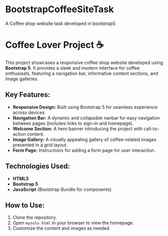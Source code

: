 # BootstrapCoffeeSiteTask
A Coffee shop website task developed in bootstrap5 

<h1>Coffee Lover Project ☕️</h1>

<p>This project showcases a responsive coffee shop website developed using <strong>Bootstrap 5</strong>. It provides a sleek and modern interface for coffee enthusiasts, featuring a navigation bar, informative content sections, and image galleries.</p>

<h2>Key Features:</h2>
<ul>
  <li><strong>Responsive Design:</strong> Built using Bootstrap 5 for seamless experience across devices.</li>
  <li><strong>Navigation Bar:</strong> A dynamic and collapsible navbar for easy navigation between pages (includes links to sign-in and homepage).</li>
  <li><strong>Welcome Section:</strong> A hero banner introducing the project with call-to-action content.</li>
  <li><strong>Image Gallery:</strong> A visually appealing gallery of coffee-related images presented in a grid layout.</li>
  <li><strong>Form Page:</strong> Instructions for adding a form page for user interaction.</li>
</ul>

<h2>Technologies Used:</h2>
<ul>
  <li><strong>HTML5</strong></li>
  <li><strong>Bootstrap 5</strong></li>
  <li><strong>JavaScript</strong> (Bootstrap Bundle for components)</li>
</ul>

<h2>How to Use:</h2>
<ol>
  <li>Clone the repository.</li>
  <li>Open <code>mysoln.html</code> in your browser to view the homepage.</li>
  <li>Customize the content and images as needed.</li>
</ol>
